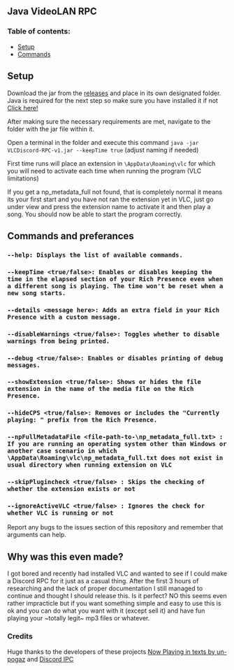## Java VideoLAN RPC

### Table of contents:
* [Setup](#setup)
* [Commands](#commands-and-preferances)

## Setup

Download the jar from the [releases](https://github.com/Napoleon-x/VideoLAN-VLC-Discord-RPC-in-Java/releases/tag/1.0) and place in its own designated folder.
Java is required for the next step so make sure you have installed it if not [Click here!](https://www.azul.com/downloads/?package=jdk#zulu)

After making sure the necessary requirements are met, navigate to the folder with the jar file within it.

Open a terminal in the folder and execute this command `java -jar VLCDiscord-RPC-v1.jar --keepTime true` (adjust naming if needed)

First time runs will place an extension in `\AppData\Roaming\vlc` for which you will need to activate each time when running the program (VLC limitations)

If you get a np_metadata_full not found, that is completely normal it means its your first start and you have not ran the extension yet in VLC, just go under view and press the extension name to activate it and then play a song. You should now be able to start the program correctly.

## Commands and preferances

### `--help: Displays the list of available commands.`
### `--keepTime <true/false>: Enables or disables keeping the time in the elapsed section of your Rich Presence even when a different song is playing. The time won't be reset when a new song starts.`
### `--details <message here>: Adds an extra field in your Rich Presence with a custom message.`
### `--disableWarnings <true/false>: Toggles whether to disable warnings from being printed.`
### `--debug <true/false>: Enables or disables printing of debug messages.`
### `--showExtension <true/false>: Shows or hides the file extension in the name of the media file on the Rich Presence.`
### `--hideCPS <true/false>: Removes or includes the "Currently playing: " prefix from the Rich Presence.`
### `--npFullMetadataFile <file-path-to-\np_metadata_full.txt> : If you are running an operating system other than Windows or another case scenario in which \AppData\Roaming\vlc\np_metadata_full.txt does not exist in usual directory when running extension on VLC`
### `--skipPlugincheck <true/false> : Skips the checking of whether the extension exists or not`
### `--ignoreActiveVLC <true/false> : Ignores the check for whether VLC is running or not`

Report any bugs to the issues section of this repository and remember that arguments can help.

## Why was this even made?

I got bored and recently had installed VLC and wanted to see if I could make a Discord RPC for it just as a casual thing. After the first 3 hours of researching and the lack of proper documentation I still managed to continue and thought I should release this. Is it perfect? NO this seems even rather impracticle but if you want something simple and easy to use this is ok and you can do what you want with it (except sell it) and have fun playing your ~totally legit~ mp3 files or whatever.

### Credits 

Huge thanks to the developers of these projects [Now Playing in texts by un-pogaz](https://github.com/un-pogaz/Now-Playing-in-texts) and [Discord IPC](https://github.com/jagrosh/DiscordIPC)
